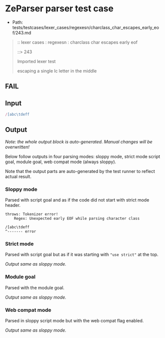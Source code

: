 # ZeParser parser test case

- Path: tests/testcases/lexer_cases/regexesn/charclass_char_escapes_early_eof/243.md

> :: lexer cases : regexesn : charclass char escapes early eof
>
> ::> 243
>
> Imported lexer test
>
> escaping a single lc letter in the middle

## FAIL

## Input

`````js
/[abc\tdeff
`````

## Output

_Note: the whole output block is auto-generated. Manual changes will be overwritten!_

Below follow outputs in four parsing modes: sloppy mode, strict mode script goal, module goal, web compat mode (always sloppy).

Note that the output parts are auto-generated by the test runner to reflect actual result.

### Sloppy mode

Parsed with script goal and as if the code did not start with strict mode header.

`````
throws: Tokenizer error!
    Regex: Unexpected early EOF while parsing character class

/[abc\tdeff
^------- error
`````

### Strict mode

Parsed with script goal but as if it was starting with `"use strict"` at the top.

_Output same as sloppy mode._

### Module goal

Parsed with the module goal.

_Output same as sloppy mode._

### Web compat mode

Parsed in sloppy script mode but with the web compat flag enabled.

_Output same as sloppy mode._
